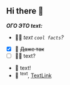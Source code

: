 ## Hi there 👋



***ОГО ЭТО text:***

- 🙋‍♀️ _text `cool facts`?_
- [x] 🌈 ~~Даже так~~
- [ ] 👩‍💻 text?
- 🍿 text!
- 🧙 <sup>text</sup>, [TextLink](https://docs.github.com/github/writing-on-github/getting-started-with-writing-and-formatting-on-github/basic-writing-and-formatting-syntax)

